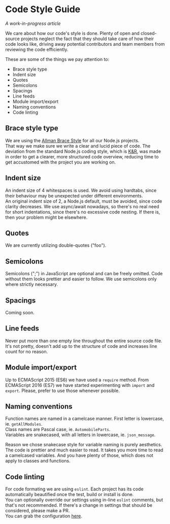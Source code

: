 # Code Style Guide

*A work-in-progress article*

We care about how our code's style is done. Plenty of open and closed-source projects
neglect the fact that they should take care of how their code looks like,
driving away potential contributors and team members from reviewing the code efficiently.

These are some of the things we pay attention to:
* Brace style type
* Indent size
* Quotes
* Semicolons
* Spacings
* Line feeds
* Module import/export
* Naming conventions
* Code linting

## Brace style type

We are using the [Allman Brace Style](https://en.wikipedia.org/wiki/Indent_style#Allman_style)
for all our Node.js projects.  
That way we make sure we write a clear and lucid piece of code. The deviation from the standard Node.js coding style,
which is [K&R](https://en.wikipedia.org/wiki/Indent_style#K.26R_style), was made in order to get a clearer, more structured
code overview, reducing time to get accustomed with the project you are working on.

## Indent size

An indent size of 4 whitespaces is used. We avoid using hardtabs, since their behaviour may be unexpected under different environments.  
An original indent size of 2, a Node.js default, must be avoided, since code clarity decreases. We use async/await nowadays, so there's no real need for short indentations, since there's no excessive code nesting. If there is, then your problem might be elsewhere.

## Quotes

We are currently utilizing double-quotes ("foo").

## Semicolons

Semicolons (";") in JavaScript are optional and can be freely omitted. Code without them looks prettier and easier to follow. We use semicolons only where strictly necessary.

## Spacings

Coming soon.

## Line feeds

Never put more than one empty line throughout the entire source code file. It's not pretty, doesn't add up to the structure of code and increases line count for no reason.

## Module import/export

Up to ECMAScript 2015 (ES6) we have used a `require` method. From ECMAScript 2016 (ES7) we have started experimenting with `import` and `export`. Please, prefer to use those whenever possible.

## Naming conventions

Function names are named in a camelcase manner. First letter is lowercase, ie. `getAllModules`.  
Class names are Pascal case, ie. `AutomobileParts`.  
Variables are snakecased, with all letters in lowercase, ie. `json_message`.

Reason we chose snakecase style for variable naming is purely aesthetics. The code is prettier and much easier to read. It takes you more time to read a camelcased variables. And you have plenty of those, which does not apply to classes and functions.

## Code linting

For code formating we are using `eslint`. Each project has its code automatically beautified once the test, build or install is done.  
You can optionally override our settings using in-line `eslint` comments, but that's not recommended. If there's a change in settings that should be considered, please make a PR.  
You can grab the configuration [here](https://github.com/qaap/dotfiles/blob/master/.eslintrc.json).
